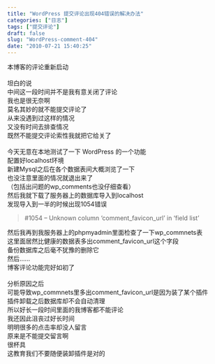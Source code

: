 ```yaml
---
title: "WordPress 提交评论出现404错误的解决办法"
categories: ["日志"]
tags: ["提交评论"]
draft: false
slug: "WordPress-comment-404"
date: "2010-07-21 15:40:25"
---
```


<p>本博客的评论重新启动<br />
<br />
坦白的说<br />
中间这一段时间并不是我有意关闭了评论<br />
我也是很无奈啊<br />
莫名其妙的就不能提交评论了<br />
从来没遇到过这样的情况<br />
又没有时间去排查情况<br />
既然不能提交评论索性我就把它给关了<br />
<br />
今天无意在本地测试了一下 WordPress 的一个功能<br />
配置好localhost环境<br />
新建Mysql之后在各个数据表间大概浏览了一下<br />
也没注意里面的情况就退出来了<br />
（包括出问题的wp_comments也没仔细查看）<br />
然后我就下载了服务器上的数据库导入到localhost<br />
发现导入到一半的时候出现1054错误<br />
<blockquote>#1054 – Unknown column ‘comment_favicon_url’ in ‘field list’<br />
</blockquote>
然后我再到我服务器上的phpmyadmin里面检查了一下wp_commnets表<br />
这里面居然比健康的数据表多出comment_favicon_url这个字段<br />
备份数据库之后毫不犹豫的删除它<br />
然后……<br />
博客评论功能完好如初了<br />
<br />
分析原因之后<br />
可能导致wp_commnets里多出comment_favicon_url是因为装了某个插件<br />
插件卸载之后数据库却不会自动清理<br />
所以好长一段时间里面的我博客都不能评论<br />
我还因此沮丧过好长时间<br />
明明很多的点击率却没人留言<br />
原来是不能提交留言啊<br />
很杯具<br />
这教育我们不要随便装卸插件是对的<br /></p>

